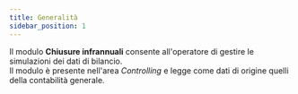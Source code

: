 ```yaml
---
title: Generalità
sidebar_position: 1
---
```


Il modulo **Chiusure infrannuali** consente all'operatore di gestire le simulazioni dei dati di bilancio.  
Il modulo è presente nell'area *Controlling* e legge come dati di origine quelli della contabilità generale.
